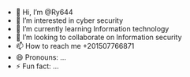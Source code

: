 - 👋 Hi, I’m @Ry644
- 👀 I’m interested in cyber security
- 🌱 I’m currently learning Information technology
- 💞️ I’m looking to collaborate on Information security
- 📫 How to reach me +201507766871
- 😄 Pronouns: ...
- ⚡ Fun fact: ...

<!---
Ry644/Ry644 is a ✨ special ✨ repository because its `README.md` (this file) appears on your GitHub profile.
You can click the Preview link to take a look at your changes.
--->
